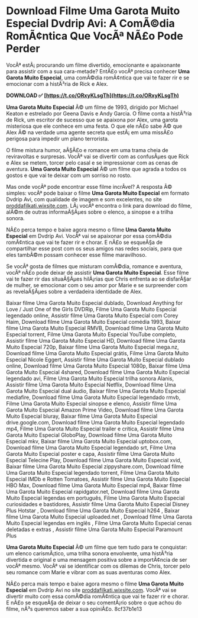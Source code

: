 
 
# Download Filme Uma Garota Muito Especial Dvdrip Avi: A ComÃ©dia RomÃ¢ntica Que VocÃª NÃ£o Pode Perder
  
VocÃª estÃ¡ procurando um filme divertido, emocionante e apaixonante para assistir com a sua cara-metade? EntÃ£o vocÃª precisa conhecer **Uma Garota Muito Especial**, uma comÃ©dia romÃ¢ntica que vai te fazer rir e se emocionar com a histÃ³ria de Rick e Alex.
 
**DOWNLOAD ✅ [https://t.co/ORxyKLsgTh](https://t.co/ORxyKLsgTh)**


  
**Uma Garota Muito Especial** Ã© um filme de 1993, dirigido por Michael Keaton e estrelado por Geena Davis e Andy Garcia. O filme conta a histÃ³ria de Rick, um escritor de sucesso que se apaixona por Alex, uma garota misteriosa que ele conhece em uma festa. O que ele nÃ£o sabe Ã© que Alex Ã© na verdade uma agente secreta que estÃ¡ em uma missÃ£o perigosa para impedir um plano terrorista.
  
O filme mistura humor, aÃ§Ã£o e romance em uma trama cheia de reviravoltas e surpresas. VocÃª vai se divertir com as confusÃµes que Rick e Alex se metem, torcer pelo casal e se impressionar com as cenas de aventura. **Uma Garota Muito Especial** Ã© um filme que agrada a todos os gostos e que vai te deixar com um sorriso no rosto.
  
Mas onde vocÃª pode encontrar esse filme incrÃ­vel? A resposta Ã© simples: vocÃª pode baixar o filme **Uma Garota Muito Especial** em formato Dvdrip Avi, com qualidade de imagem e som excelentes, no site [proddafilkati.wixsite.com](https://proddafilkati.wixsite.com/anarocten/post/download-filme-uma-garota-muito-especial-dvdrip-avi). LÃ¡ vocÃª encontra o link para download do filme, alÃ©m de outras informaÃ§Ãµes sobre o elenco, a sinopse e a trilha sonora.
  
NÃ£o perca tempo e baixe agora mesmo o filme **Uma Garota Muito Especial** em Dvdrip Avi. VocÃª vai se apaixonar por essa comÃ©dia romÃ¢ntica que vai te fazer rir e chorar. E nÃ£o se esqueÃ§a de compartilhar esse post com os seus amigos nas redes sociais, para que eles tambÃ©m possam conhecer esse filme maravilhoso.
  
Se vocÃª gosta de filmes que misturam comÃ©dia, romance e aventura, vocÃª nÃ£o pode deixar de assistir **Uma Garota Muito Especial**. Esse filme vai te fazer rir das situaÃ§Ãµes hilÃ¡rias que Chris enfrenta ao se disfarÃ§ar de mulher, se emocionar com o seu amor por Marie e se surpreender com as revelaÃ§Ãµes sobre a verdadeira identidade de Alex.
 
Baixar filme Uma Garota Muito Especial dublado,  Download Anything for Love / Just One of the Girls DVDRip,  Filme Uma Garota Muito Especial legendado online,  Assistir filme Uma Garota Muito Especial com Corey Haim,  Download filme Uma Garota Muito Especial comédia 1993,  Baixar filme Uma Garota Muito Especial RMVB,  Download filme Uma Garota Muito Especial torrent,  Filme Uma Garota Muito Especial YouTube completo,  Assistir filme Uma Garota Muito Especial HD,  Download filme Uma Garota Muito Especial 720p,  Baixar filme Uma Garota Muito Especial mega.nz,  Download filme Uma Garota Muito Especial grátis,  Filme Uma Garota Muito Especial Nicole Eggert,  Assistir filme Uma Garota Muito Especial dublado online,  Download filme Uma Garota Muito Especial 1080p,  Baixar filme Uma Garota Muito Especial 4shared,  Download filme Uma Garota Muito Especial legendado avi,  Filme Uma Garota Muito Especial trilha sonora Alanis,  Assistir filme Uma Garota Muito Especial Netflix,  Download filme Uma Garota Muito Especial dual áudio,  Baixar filme Uma Garota Muito Especial mediafire,  Download filme Uma Garota Muito Especial legendado rmvb,  Filme Uma Garota Muito Especial sinopse e elenco,  Assistir filme Uma Garota Muito Especial Amazon Prime Video,  Download filme Uma Garota Muito Especial bluray,  Baixar filme Uma Garota Muito Especial drive.google.com,  Download filme Uma Garota Muito Especial legendado mp4,  Filme Uma Garota Muito Especial trailer e crítica,  Assistir filme Uma Garota Muito Especial GloboPlay,  Download filme Uma Garota Muito Especial mkv,  Baixar filme Uma Garota Muito Especial uptobox.com,  Download filme Uma Garota Muito Especial legendado srt,  Filme Uma Garota Muito Especial poster e capa,  Assistir filme Uma Garota Muito Especial Telecine Play,  Download filme Uma Garota Muito Especial xvid,  Baixar filme Uma Garota Muito Especial zippyshare.com,  Download filme Uma Garota Muito Especial legendado torrent,  Filme Uma Garota Muito Especial IMDb e Rotten Tomatoes,  Assistir filme Uma Garota Muito Especial HBO Max,  Download filme Uma Garota Muito Especial mp4,  Baixar filme Uma Garota Muito Especial rapidgator.net,  Download filme Uma Garota Muito Especial legendas em português,  Filme Uma Garota Muito Especial curiosidades e bastidores,  Assistir filme Uma Garota Muito Especial Disney Plus Hotstar ,  Download filme Uma Garota Muito Especial h264 ,  Baixar filme Uma Garota Muito Especial uploaded.net ,  Download filme Uma Garota Muito Especial legendas em inglês ,  Filme Uma Garota Muito Especial cenas deletadas e extras ,  Assistir filme Uma Garota Muito Especial Paramount Plus
  
**Uma Garota Muito Especial** Ã© um filme que tem tudo para te conquistar: um elenco carismÃ¡tico, uma trilha sonora envolvente, uma histÃ³ria divertida e original e uma mensagem positiva sobre a importÃ¢ncia de ser vocÃª mesmo. VocÃª vai se identificar com os dilemas de Chris, torcer pelo seu romance com Marie e vibrar com as suas aventuras como Alex.
  
NÃ£o perca mais tempo e baixe agora mesmo o filme **Uma Garota Muito Especial** em Dvdrip Avi no site [proddafilkati.wixsite.com](https://proddafilkati.wixsite.com/anarocten/post/download-filme-uma-garota-muito-especial-dvdrip-avi). VocÃª vai se divertir muito com essa comÃ©dia romÃ¢ntica que vai te fazer rir e chorar. E nÃ£o se esqueÃ§a de deixar o seu comentÃ¡rio sobre o que achou do filme, nÃ³s queremos saber a sua opiniÃ£o.
 8cf37b1e13
 

